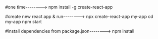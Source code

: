 #one time-------->
npm install -g create-react-app

#create new react app & run-------->
npx create-react-app my-app
cd my-app
npm start

#install dependencies from package.json-------->
npm install
